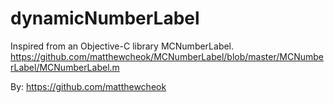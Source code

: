 # dynamicNumberLabel
Inspired from an Objective-C library MCNumberLabel. 
https://github.com/matthewcheok/MCNumberLabel/blob/master/MCNumberLabel/MCNumberLabel.m

By:
https://github.com/matthewcheok
